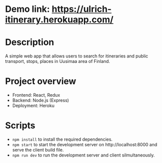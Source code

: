 
# Demo link: https://ulrich-itinerary.herokuapp.com/

# Description

A simple web app that allows users to search for itineraries and public transport, stops, places in Uusimaa area of Finland.

# Project overview

- Frontend: React, Redux
- Backend: Node.js (Express)
- Deployment: Heroku

# Scripts

- `npm install` to install the required dependencies.
- `npm start` to start the development server on http://localhost:8000 and serve the client build file.
- `npm run dev` to run the development server and client silmultaneously.
